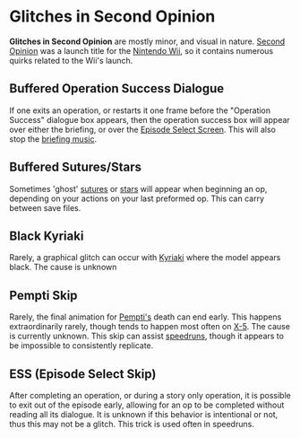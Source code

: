 # Glitches in Second Opinion

**Glitches in Second Opinion** are mostly minor, and visual in nature. [Second Opinion](../SO.md) was a launch title for the [Nintendo Wii](../../../general/hardware/Nintendo_Wii.md), so it contains numerous quirks related to the Wii's launch.

## Buffered Operation Success Dialogue

If one exits an operation, or restarts it one frame before the "Operation Success" dialogue box appears, then the operation success box will appear over either the briefing, or over the [Episode Select Screen](Episode_Select_Screen.md). This will also stop the [briefing music](../soundtrack/4-Operation_Briefing.md).

## Buffered Sutures/Stars

Sometimes 'ghost' [sutures](../../../general/tools/sutures.md) or [stars](../../../general/Healing_Touch.md) will appear when beginning an op, depending on your actions on your last preformed op. This can carry between save files.

## Black Kyriaki

Rarely, a graphical glitch can occur with [Kyriaki](../../../diseases/GUILT/Kyriaki.md) where the model appears black. The cause is unknown

## Pempti Skip

Rarely, the final animation for [Pempti's](../../../diseases/GUILT/Savato.md) death can end early. This happens extraordinarily rarely, though tends to happen most often on [X-5](../episodes/X_5.md). The cause is currently unknown. This skip can assist [speedruns](../../../community/speedrunning/SO_Speedruning.md), though it appears to be impossible to consistently replicate.

## ESS (Episode Select Skip)

After completing an operation, or during a story only operation, it is possible to exit out of the episode early, allowing for an op to be completed without reading all its dialogue. It is unknown if this behavior is intentional or not, thus this may not be a glitch. This trick is used often in speedruns.